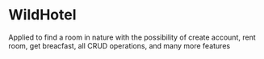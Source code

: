 # WildHotel
Applied to find a room in nature with the possibility of create account, rent room, get breacfast, all CRUD operations, and many more features
